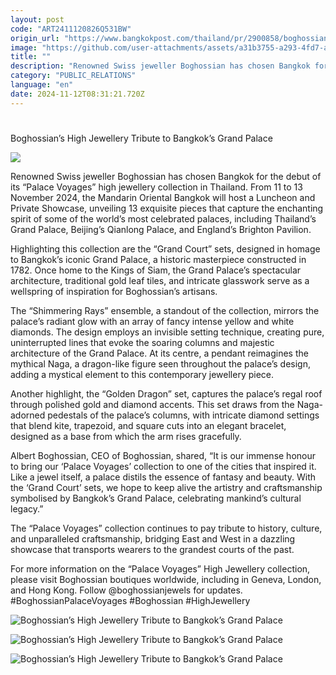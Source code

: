 ```yaml
---
layout: post
code: "ART2411120826Q531BW"
origin_url: "https://www.bangkokpost.com/thailand/pr/2900858/boghossians-high-jewellery-tribute-to-bangkoks-grand-palace"
image: "https://github.com/user-attachments/assets/a31b3755-a293-4fd7-ac68-17a520b7be20"
title: ""
description: "Renowned Swiss jeweller Boghossian has chosen Bangkok for the debut of its “Palace Voyages” high jewellery collection in Thailand. From 11 to 13 November 2024, the Mandarin Oriental Bangkok will host a Luncheon and Private Showcase, unveiling 13 exquisite pieces that capture the enchanting spirit of some of the world’s most celebrated palaces, including Thailand’s Grand Palace, Beijing’s Qianlong Palace, and England’s Brighton Pavilion."
category: "PUBLIC_RELATIONS"
language: "en"
date: 2024-11-12T08:31:21.720Z
---
```


# 

Boghossian’s High Jewellery Tribute to Bangkok’s Grand Palace

![](https://github.com/user-attachments/assets/ec0b11ae-91e9-47c4-948b-6d8c98f7ba59)

Renowned Swiss jeweller Boghossian has chosen Bangkok for the debut of its “Palace Voyages” high jewellery collection in Thailand. From 11 to 13 November 2024, the Mandarin Oriental Bangkok will host a Luncheon and Private Showcase, unveiling 13 exquisite pieces that capture the enchanting spirit of some of the world’s most celebrated palaces, including Thailand’s Grand Palace, Beijing’s Qianlong Palace, and England’s Brighton Pavilion. 

Highlighting this collection are the “Grand Court” sets, designed in homage to Bangkok’s iconic Grand Palace, a historic masterpiece constructed in 1782. Once home to the Kings of Siam, the Grand Palace’s spectacular architecture, traditional gold leaf tiles, and intricate glasswork serve as a wellspring of inspiration for Boghossian’s artisans. 

The “Shimmering Rays” ensemble, a standout of the collection, mirrors the palace’s radiant glow with an array of fancy intense yellow and white diamonds. The design employs an invisible setting technique, creating pure, uninterrupted lines that evoke the soaring columns and majestic architecture of the Grand Palace. At its centre, a pendant reimagines the mythical Naga, a dragon-like figure seen throughout the palace’s design, adding a mystical element to this contemporary jewellery piece. 

Another highlight, the “Golden Dragon” set, captures the palace’s regal roof through polished gold and diamond accents. This set draws from the Naga-adorned pedestals of the palace’s columns, with intricate diamond settings that blend kite, trapezoid, and square cuts into an elegant bracelet, designed as a base from which the arm rises gracefully. 

Albert Boghossian, CEO of Boghossian, shared, “It is our immense honour to bring our ‘Palace Voyages’ collection to one of the cities that inspired it. Like a jewel itself, a palace distils the essence of fantasy and beauty. With the ‘Grand Court’ sets, we hope to keep alive the artistry and craftsmanship symbolised by Bangkok’s Grand Palace, celebrating mankind’s cultural legacy.” 

The “Palace Voyages” collection continues to pay tribute to history, culture, and unparalleled craftsmanship, bridging East and West in a dazzling showcase that transports wearers to the grandest courts of the past. 

For more information on the “Palace Voyages” High Jewellery collection, please visit Boghossian boutiques worldwide, including in Geneva, London, and Hong Kong. Follow @boghossianjewels for updates. #BoghossianPalaceVoyages #Boghossian #HighJewellery 

![Boghossian’s High Jewellery Tribute to Bangkok’s Grand Palace](https://github.com/user-attachments/assets/24397365-9c90-4d61-983a-6b7b81c5d824)

![Boghossian’s High Jewellery Tribute to Bangkok’s Grand Palace](https://github.com/user-attachments/assets/7c068fca-8db6-459b-a946-b33b87e30106)

![Boghossian’s High Jewellery Tribute to Bangkok’s Grand Palace](https://github.com/user-attachments/assets/9dbd7974-cb36-48bf-b170-1034b8a97c68)
